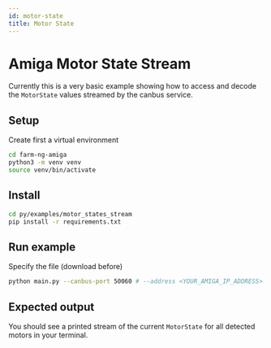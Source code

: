 ```yaml
---
id: motor-state
title: Motor State
---
```


# Amiga Motor State Stream

Currently this is a very basic example showing how to access and decode the `MotorState` values streamed by the canbus service.

## Setup

Create first a virtual environment

```bash
cd farm-ng-amiga
python3 -m venv venv
source venv/bin/activate
```

## Install

```bash
cd py/examples/motor_states_stream
pip install -r requirements.txt
```

## Run example

Specify the file (download before)

```bash
python main.py --canbus-port 50060 # --address <YOUR_AMIGA_IP_ADDRESS>
```

## Expected output

You should see a printed stream of the current `MotorState` for all detected motors in your terminal.
